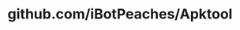 ---
layout: post
title: github.com/iBotPeaches/Apktool
categories: link
tags: [انگلیسی, برنامه‌نویسی]
---